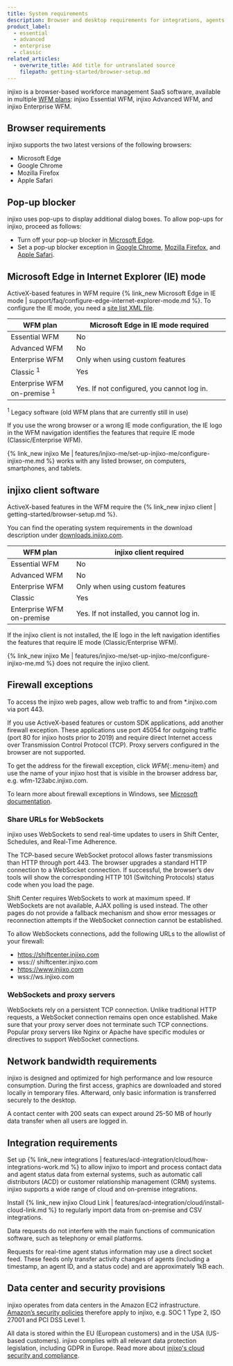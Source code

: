```yaml
---
title: System requirements
description: Browser and desktop requirements for integrations, agents, and planner workstations.
product_label:
  - essential
  - advanced
  - enterprise
  - classic
related_articles:
  - overwrite_title: Add title for untranslated source
    filepath: getting-started/browser-setup.md
---
```


injixo is a browser-based workforce management SaaS software, available in multiple [WFM plans](https://www.injixo.com/pricing): injixo Essential WFM, injixo Advanced WFM, and injixo Enterprise WFM.

## Browser requirements

injixo supports the two latest versions of the following browsers:

- Microsoft Edge
- Google Chrome
- Mozilla Firefox
- Apple Safari

## Pop-up blocker

injixo uses pop-ups to display additional dialog boxes. To allow pop-ups for injixo, proceed as follows:

- Turn off your pop-up blocker in [Microsoft Edge](https://support.microsoft.com/en-us/microsoft-edge/block-pop-ups-in-microsoft-edge-1d8ba4f8-f385-9a0b-e944-aa47339b6bb5).
- Set a pop-up blocker exception in [Google Chrome](https://support.google.com/chrome/answer/95472?hl=en&co=GENIE.Platform%3DDesktop#zippy=%2Callow-pop-ups-and-redirects-from-a-site), [Mozilla Firefox](https://support.mozilla.org/en-US/kb/pop-blocker-settings-exceptions-troubleshooting), and [Apple Safari](https://support.apple.com/guide/safari/block-pop-ups-sfri40696/mac).

## Microsoft Edge in Internet Explorer (IE) mode

ActiveX-based features in WFM require {% link_new Microsoft Edge in IE mode | support/faq/configure-edge-internet-explorer-mode.md %}. To configure the IE mode, you need a [site list XML file](https://learn.microsoft.com/en-us/deployedge/edge-ie-mode-local-site-list).

<style>
table {
  width: 100%;
}
table th:first-of-type {
    width: 30%;
}
table th:nth-of-type(2) {
    width: 70%;
}
</style>

| WFM plan                               | Microsoft Edge in IE mode required         |
| -------------------------------------- | ------------------------------------------ |
| Essential WFM                          | No                                         |
| Advanced WFM                           | No                                         |
| Enterprise WFM                         | Only when using custom features            |
| Classic <sup>1</sup>                   | Yes                                        |
| Enterprise WFM on-premise <sup>1</sup> | Yes. If not configured, you cannot log in. |

<sup>1</sup> Legacy software (old WFM plans that are currently still in use)

If you use the wrong browser or a wrong IE mode configuration, the IE logo in the WFM navigation identifies the features that require IE mode (Classic/Enterprise WFM).

{% link_new injixo Me | features/injixo-me/set-up-injixo-me/configure-injixo-me.md %} works with any listed browser, on computers, smartphones, and tablets.

## injixo client software

ActiveX-based features in the WFM require the {% link_new injixo client | getting-started/browser-setup.md %}.

You can find the operating system requirements in the download description under [downloads.injixo.com](https://downloads.injixo.com).

| WFM plan                  | injixo client required                    |
| ------------------------- | ----------------------------------------- |
| Essential WFM             | No                                        |
| Advanced WFM              | No                                        |
| Enterprise WFM            | Only when using custom features           |
| Classic                   | Yes                                       |
| Enterprise WFM on-premise | Yes. If not installed, you cannot log in. |

If the injixo client is not installed, the IE logo in the left navigation identifies the features that require IE mode (Classic/Enterprise WFM).

{% link_new injixo Me | features/injixo-me/set-up-injixo-me/configure-injixo-me.md %} does not require the injixo client.

## Firewall exceptions

To access the injixo web pages, allow web traffic to and from *.injixo.com via port 443.

If you use ActiveX-based features or custom SDK applications, add another firewall exception. These applications use port 45054 for outgoing traffic (port 80 for injixo hosts prior to 2019) and require direct Internet access over Transmission Control Protocol (TCP). Proxy servers configured in the browser are not supported.

To get the address for the firewall exception, click _WFM_{:.menu-item} and use the name of your injixo host that is visible in the browser address bar, e.g. wfm-123abc.injixo.com.

To learn more about firewall exceptions in Windows, see [Microsoft documentation](https://support.microsoft.com/en-us/windows/add-an-exclusion-to-windows-security-811816c0-4dfd-af4a-47e4-c301afe13b26#:~:text=Go%20to%20Start%20%3E%20Settings%20%3E%20Update,%2C%20file%20types%2C%20or%20process).

### Share URLs for WebSockets

injixo uses WebSockets to send real-time updates to users in Shift Center, Schedules, and Real-Time Adherence. 

The TCP-based secure WebSocket protocol allows faster transmissions than HTTP through port&nbsp;443. The browser upgrades a standard HTTP connection to a WebSocket connection. If successful, the browser’s dev tools will show the corresponding HTTP 101 (Switching Protocols) status code when you load the page.

Shift Center requires WebSockets to work at maximum speed. If WebSockets are not available, AJAX polling is used instead. The other pages do not provide a fallback mechanism and show error messages or reconnection attempts if the WebSocket connection cannot be established. 

To allow WebSockets connections, add the following URLs to the allowlist of your firewall:

- https://shiftcenter.injixo.com
- wss:// shiftcenter.injixo.com
- https://www.injixo.com
- wss://ws.injixo.com

### WebSockets and proxy servers

WebSockets rely on a persistent TCP connection. Unlike traditional HTTP requests, a WebSocket connection remains open once established. Make sure that your proxy server does not terminate such TCP connections. Popular proxy servers like Nginx or Apache have specific modules or directives to support WebSocket connections. 

## Network bandwidth requirements

injixo is designed and optimized for high performance and low resource consumption. During the first access, graphics are downloaded and stored locally in temporary files. Afterward, only basic information is transferred securely to the desktop.

A contact center with 200 seats can expect around 25-50 MB of hourly data transfer when all users are logged in.

## Integration requirements

Set up {% link_new integrations | features/acd-integration/cloud/how-integrations-work.md %} to allow injixo to import and process contact data and agent status data from external systems, such as automatic call distributors (ACD) or customer relationship management (CRM) systems.
injixo supports a wide range of cloud and on-premise integrations.

Install {% link_new injixo Cloud Link | features/acd-integration/cloud/install-cloud-link.md %} to regularly import data from on-premise and CSV integrations.

Data requests do not interfere with the main functions of communication software, such as telephony or email platforms.

Requests for real-time agent status information may use a direct socket feed. These feeds only transfer activity changes of agents (including a timestamp, an agent ID, and a status code) and are approximately 1kB each.

## Data center and security provisions

injixo operates from data centers in the Amazon EC2 infrastructure. [Amazon’s security policies](https://aws.amazon.com/security/) therefore apply to injixo, e.g. SOC 1 Type 2, ISO 27001 and PCI DSS Level 1.

All data is stored within the EU (European customers) and in the USA (US-based customers). injixo complies with all relevant data protection legislation, including GDPR in Europe. Read more about [injixo's cloud security and compliance](https://www.injixo.com/uk/security/).
